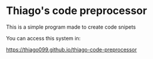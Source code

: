 # Thiago's code preprocessor

This is a simple program made to create code snipets

You can access this system in:

https://thiago099.github.io/thiago-code-preprocessor
